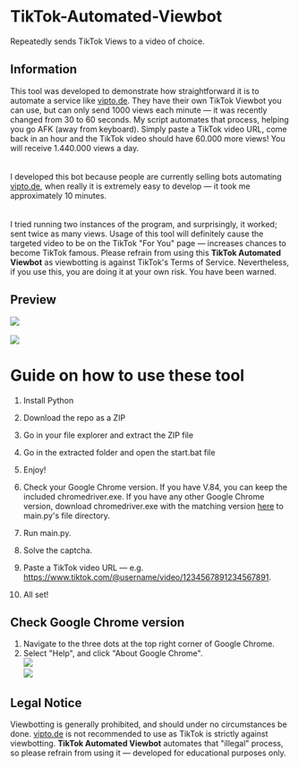 # TikTok-Automated-Viewbot 
Repeatedly sends TikTok Views to a video of choice. 
    
## Information
This tool was developed to demonstrate how straightforward it is to automate a service like [vipto.de](https://vipto.de/). They have their own TikTok Viewbot you can use, but can only send 1000 views each minute — it was recently changed from 30 to 60 seconds. My script automates that process, helping you go AFK (away from keyboard). Simply paste a TikTok video URL, come back in an hour and the TikTok video should have 60.000 more views! You will receive 1.440.000 views a day.<br><br>   
I developed this bot because people are currently selling bots automating [vipto.de](https://vipto.de/), when really it is extremely easy to develop — it took me approximately 10 minutes.<br><br>  
I tried running two instances of the program, and surprisingly, it worked; sent twice as many views. Usage of this tool will definitely cause the targeted video to be on the TikTok "For You" page — increases chances to become TikTok famous. Please refrain from using this **TikTok Automated Viewbot** as viewbotting is against TikTok's Terms of Service. Nevertheless, if you use this, you are doing it at your own risk. You have been warned.
  
## Preview   
![](https://i.imgur.com/BQdDgDs.png)<br>   
![](https://i.imgur.com/uNN4beu.png) 
  
# Guide on how to use these tool
  
1. Install Python  

2. Download the repo as a ZIP

3. Go in your file explorer and extract the ZIP file 
 
4. Go in the extracted folder and open the start.bat file  
    
5. Enjoy! 
   
1. Check your Google Chrome version. If you have V.84, you can keep the included chromedriver.exe. If you have any other Google Chrome version, download chromedriver.exe with the matching version [here](https://chromedriver.chromium.org/downloads) to main.py's file directory.  
2. Run main.py.   
3. Solve the captcha.  
4. Paste a TikTok video URL — e.g. https://www.tiktok.com/@username/video/1234567891234567891.   
5. All set! 
  
## Check Google Chrome version  
1. Navigate to the three dots at the top right corner of Google Chrome.
2. Select "Help", and click "About Google Chrome".<br> 
![](https://i.imgur.com/PiL1MEy.png)<br> 
![](https://i.imgur.com/aluXidt.png) 
 
## Legal Notice   
Viewbotting is generally prohibited, and should under no circumstances be done. [vipto.de](https://vipto.de/) is not recommended to use as TikTok is strictly against viewbotting. **TikTok Automated Viewbot** automates that "illegal" process, so please refrain from using it — developed for educational purposes only. 